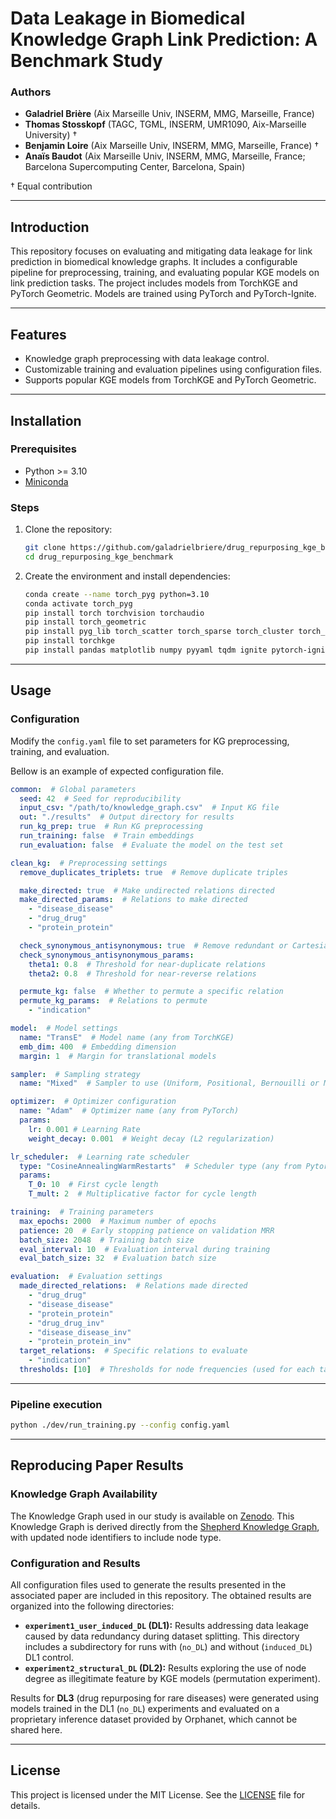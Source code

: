 # Data Leakage in Biomedical Knowledge Graph Link Prediction: A Benchmark Study

### Authors

- **Galadriel Brière** (Aix Marseille Univ, INSERM, MMG, Marseille, France) 
- **Thomas Stosskopf** (TAGC, TGML, INSERM, UMR1090, Aix-Marseille University) †
- **Benjamin Loire** (Aix Marseille Univ, INSERM, MMG, Marseille, France) †
- **Anaïs Baudot** (Aix Marseille Univ, INSERM, MMG, Marseille, France; Barcelona Supercomputing Center, Barcelona, Spain)

† Equal contribution

---

## Introduction

This repository focuses on evaluating and mitigating data leakage for link prediction in biomedical knowledge graphs. It includes a configurable pipeline for preprocessing, training, and evaluating popular KGE models on link prediction tasks. The project includes models from TorchKGE and PyTorch Geometric. Models are trained using PyTorch and PyTorch-Ignite.

---

## Features

- Knowledge graph preprocessing with data leakage control.
- Customizable training and evaluation pipelines using configuration files.
- Supports popular KGE models from TorchKGE and PyTorch Geometric.

---

## Installation

### Prerequisites

- Python >= 3.10
- [Miniconda](https://docs.conda.io/en/latest/miniconda.html)

### Steps

1. Clone the repository:
   ```bash
   git clone https://github.com/galadrielbriere/drug_repurposing_kge_benchmark.git
   cd drug_repurposing_kge_benchmark
   ```

2. Create the environment and install dependencies:
   ```bash
   conda create --name torch_pyg python=3.10  
   conda activate torch_pyg
   pip install torch torchvision torchaudio
   pip install torch_geometric
   pip install pyg_lib torch_scatter torch_sparse torch_cluster torch_spline_conv -f https://data.pyg.org/whl/torch-2.4.0+cu121.html
   pip install torchkge
   pip install pandas matplotlib numpy pyyaml tqdm ignite pytorch-ignite
   ```

---

## Usage

### Configuration

Modify the `config.yaml` file to set parameters for KG preprocessing, training, and evaluation.

Bellow is an example of expected configuration file.

```yaml
common:  # Global parameters
  seed: 42  # Seed for reproducibility
  input_csv: "/path/to/knowledge_graph.csv"  # Input KG file
  out: "./results"  # Output directory for results
  run_kg_prep: true  # Run KG preprocessing
  run_training: false  # Train embeddings
  run_evaluation: false  # Evaluate the model on the test set

clean_kg:  # Preprocessing settings
  remove_duplicates_triplets: true  # Remove duplicate triples

  make_directed: true  # Make undirected relations directed
  make_directed_params:  # Relations to make directed
    - "disease_disease"
    - "drug_drug"
    - "protein_protein"

  check_synonymous_antisynonymous: true  # Remove redundant or Cartesian product relations
  check_synonymous_antisynonymous_params:
    theta1: 0.8  # Threshold for near-duplicate relations
    theta2: 0.8  # Threshold for near-reverse relations

  permute_kg: false  # Whether to permute a specific relation
  permute_kg_params:  # Relations to permute
    - "indication"  

model:  # Model settings
  name: "TransE"  # Model name (any from TorchKGE)
  emb_dim: 400  # Embedding dimension
  margin: 1  # Margin for translational models 

sampler:  # Sampling strategy
  name: "Mixed"  # Sampler to use (Uniform, Positional, Bernouilli or Mixed)

optimizer:  # Optimizer configuration
  name: "Adam"  # Optimizer name (any from PyTorch)
  params:
    lr: 0.001 # Learning Rate
    weight_decay: 0.001  # Weight decay (L2 regularization)

lr_scheduler:  # Learning rate scheduler
  type: "CosineAnnealingWarmRestarts"  # Scheduler type (any from Pytorch)
  params:
    T_0: 10  # First cycle length
    T_mult: 2  # Multiplicative factor for cycle length

training:  # Training parameters
  max_epochs: 2000  # Maximum number of epochs
  patience: 20  # Early stopping patience on validation MRR
  batch_size: 2048  # Training batch size
  eval_interval: 10  # Evaluation interval during training
  eval_batch_size: 32  # Evaluation batch size

evaluation:  # Evaluation settings
  made_directed_relations:  # Relations made directed
    - "drug_drug"
    - "disease_disease"
    - "protein_protein"
    - "drug_drug_inv"
    - "disease_disease_inv"
    - "protein_protein_inv"
  target_relations:  # Specific relations to evaluate
    - "indication"
  thresholds: [10]  # Thresholds for node frequencies (used for each target relation)
```

---

### Pipeline execution

```bash
python ./dev/run_training.py --config config.yaml 
```
---

## Reproducing Paper Results

### Knowledge Graph Availability

The Knowledge Graph used in our study is available on [Zenodo](https://zenodo.org/records/14577331?token=eyJhbGciOiJIUzUxMiJ9.eyJpZCI6IjUwNTIxYWExLWExN2QtNDIwZi05YWUyLTI2MDI0OTM5MDlmOSIsImRhdGEiOnt9LCJyYW5kb20iOiI2YTY3NjY5ZTYwNWYwYWY3ZTZhMGJjOGY1YTJjNGIzYSJ9.ZSG9I-RjKuiUqiwpY66TvPLE6wAlvj3TdhjMvUCX-jUALSvFxa7tSBZpKFAgSJxLodX9ZhKQ_hJam4zd01cKyg). This Knowledge Graph is derived directly from the [Shepherd Knowledge Graph](https://zitniklab.hms.harvard.edu/projects/SHEPHERD/), with updated node identifiers to include node type.

### Configuration and Results 

All configuration files used to generate the results presented in the associated paper are included in this repository. The obtained results are organized into the following directories:

- **`experiment1_user_induced_DL` (DL1):** Results addressing data leakage caused by data redundancy during dataset splitting. This directory includes a subdirectory for runs with (`no_DL`) and without (`induced_DL`) DL1 control.
- **`experiment2_structural_DL` (DL2):** Results exploring the use of node degree as illegitimate feature by KGE models (permutation experiment).

Results for **DL3** (drug repurposing for rare diseases) were generated using models trained in the DL1 (`no_DL`) experiments and evaluated on a proprietary inference dataset provided by Orphanet, which cannot be shared here. 

---

## License

This project is licensed under the MIT License. See the [LICENSE](./LICENSE) file for details.
